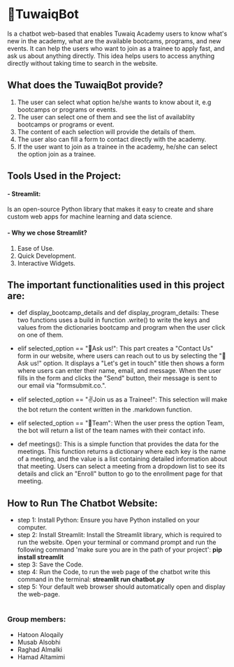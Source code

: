 
# **👾TuwaiqBot** 
Is a chatbot web-based that enables Tuwaiq Academy users to know what's new in the academy, what are the available bootcams, programs, and new events. It can help the users who want to join as a trainee to apply fast, and ask us about anything directly. 
This idea helps users to access anything directly without taking time to search in the website.


## What does the TuwaiqBot provide?
1. The user can select what option he/she wants to know about it, e.g bootcamps or programs or events.
2. The user can select one of them and see the list of availablity bootcamps or programs or event.
3. The content of each selection will provide the details of them.
4. The user also can fill a form to contact directly with the academy.
5. If the user want to join as a trainee in the academy, he/she can select the option join as a trainee.

## Tools Used in the Project:
#### - Streamlit:
Is an open-source Python library that makes it easy to create and share custom web apps for machine learning and data science.

#### - Why we chose Streamlit?
1. Ease of Use.
2. Quick Development.
3. Interactive Widgets.

## The important functionalities used in this project are: 
- def display_bootcamp_details and def display_program_details:
  These two functions uses a build in function .write() to write the keys and values from the dictionaries bootcamp and program when the user click on one of them.

- elif selected_option == "🧐Ask us!":
  This part creates a "Contact Us" form in our website, where users can reach out to us by selecting the "🧐Ask us!" option. It displays a "Let's get in touch" 
  title then shows a form where users can enter their name, email, and message. When the user fills in the form and clicks the "Send" button, their message is sent to our 
  email via "formsubmit.co.".
  
- elif selected_option == "✌️Join us as a Trainee!":
  This selection will make the bot return the content written in the .markdown function.
  
-  elif selected_option == "🦾Team":
  When the user press the option Team, the bot will return a list of the team names with their contact info.

- def meetings():
  This is a simple function that provides the data for the meetings. This function returns a dictionary where each key is the name of a meeting, and the value is a list containing detailed information 
  about that meeting. Users can select a meeting from a dropdown list to see its details and click an "Enroll" button to go to the enrollment page for that meeting.

## How to Run The Chatbot Website:
- step 1:
 Install Python: Ensure you have Python installed on your computer.
- step 2:
 Install Streamlit: Install the Streamlit library, which is required to run the website. Open your terminal or command prompt and run 
 the following command 'make sure you are in the path of your project':
     **pip install streamlit**
- step 3:
 Save the Code.
- step 4:
 Run the Code, to run the web page of the chatbot write this command in the terminal:
     **streamlit run chatbot.py** 
- step 5:
 Your default web browser should automatically open and display the web-page.

#
### Group members:
- Hatoon Aloqaily
- Musab Alsobhi
- Raghad Almalki
- Hamad Altamimi
